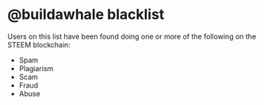 # @buildawhale blacklist

Users on this list have been found doing one or more of the following on the STEEM blockchain:

* Spam
* Plagiarism
* Scam
* Fraud
* Abuse 
